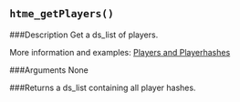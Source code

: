``htme_getPlayers()``
--------------

###Description
Get a ds_list of players.

More information and examples: [Players and Playerhashes](concepts/playerhashes)

###Arguments
None

###Returns
a ds_list containing all player hashes.